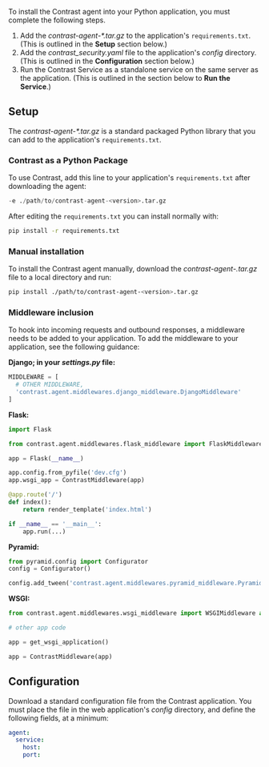 <!--
title: "Python Agent Installation"
description: "Installing the Python Agent"
tags: "python agent installation"
-->


To install the Contrast agent into your Python application, you must complete the following steps.  

1. Add the <i>contrast-agent-*.tar.gz</i> to the application's `requirements.txt`. (This is outlined in the <b>Setup</b> section below.) 
2. Add the *contrast_security.yaml* file to the application's *config* directory. (This is outlined in the **Configuration** section below.)
3. Run the Contrast Service as a standalone service on the same server as the application. (This is outlined in the section below to **Run the Service**.)

## Setup

The <i>contrast-agent-*.tar.gz</i> is a standard packaged Python library that you can add to the application's `requirements.txt`.

### Contrast as a Python Package

To use Contrast, add this line to your application's `requirements.txt` after downloading the agent:

``` python
-e ./path/to/contrast-agent-<version>.tar.gz
```

After editing the `requirements.txt` you can install normally with:

``` bash
pip install -r requirements.txt
```

### Manual installation

To install the Contrast agent manually, download the <i>contrast-agent-<version>.tar.gz</i> file to a local directory and run:

``` bash
pip install ./path/to/contrast-agent-<version>.tar.gz
``` 

### Middleware inclusion

To hook into incoming requests and outbound responses, a middleware needs to be added to your application. To add the middleware to your application, see the following guidance:


**Django; in your *settings.py* file:**

``` python
MIDDLEWARE = [
  # OTHER MIDDLEWARE,
  'contrast.agent.middlewares.django_middleware.DjangoMiddleware'
]
```

**Flask:**

``` python
import Flask

from contrast.agent.middlewares.flask_middleware import FlaskMiddleware as ContrastMiddleware

app = Flask(__name__)

app.config.from_pyfile('dev.cfg')
app.wsgi_app = ContrastMiddleware(app)

@app.route('/')
def index():
    return render_template('index.html')

if __name__ == '__main__':
    app.run(...)
```

**Pyramid:**

``` python
from pyramid.config import Configurator
config = Configurator()

config.add_tween('contrast.agent.middlewares.pyramid_middleware.PyramidMiddleware')
```

**WSGI:**

``` python
from contrast.agent.middlewares.wsgi_middleware import WSGIMiddleware as ContrastMiddleware

# other app code

app = get_wsgi_application()

app = ContrastMiddleware(app)
```

## Configuration

Download a standard configuration file from the Contrast application. You must place the file in the web application's *config* directory, and define the following fields, at a minimum:

``` yaml
agent:
  service:
    host: 
    port:
```
